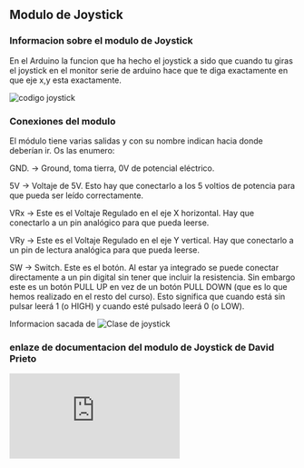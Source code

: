 ## Modulo de Joystick

### Informacion sobre el modulo de Joystick 
En el Arduino la funcion que ha hecho el joystick a sido que cuando tu giras el joystick en el monitor serie de arduino hace que te diga exactamente en que eje x,y esta exactamente.

![codigo joystick](https://github.com/aRnAu1012/arduino./blob/main/Joystick.1)


### Conexiones del modulo 
El módulo tiene varias salidas y con su nombre indican hacia donde deberían ir. Os las enumero:

GND. -> Ground, toma tierra, 0V de potencial eléctrico.

5V -> Voltaje de 5V. Esto hay que conectarlo a los 5 voltios de potencia para que pueda ser leído correctamente.

VRx -> Este es el Voltaje Regulado en el eje X horizontal. Hay que conectarlo a un pin analógico para que pueda leerse.

VRy -> Este es el Voltaje Regulado en el eje Y vertical. Hay que conectarlo a un pin de lectura analógica para que pueda leerse.

SW -> Switch. Este es el botón. Al estar ya integrado se puede conectar directamente a un pin digital sin tener que incluir la resistencia. Sin embargo este es un botón PULL UP en vez de un botón PULL DOWN (que es lo que hemos realizado en el resto del curso). Esto significa que cuando está sin pulsar leerá 1 (o HIGH) y cuando esté pulsado leerá 0 (o LOW).
 
Informacion sacada de ![Clase de joystick]("https://github.com/d-prieto/arduinoCourse/blob/main/Clase_de_Joystick.md")



### enlaze de documentacion del modulo de Joystick de David Prieto

![informacio de David Prieto](https://github.com/d-prieto/arduinoCourse/blob/main/Clase_de_Joystick.md)
